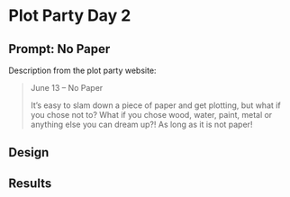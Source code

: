 # Plot Party Day 2

## Prompt: No Paper
Description from the plot party website:
> June 13 – No Paper
>
> It’s easy to slam down a piece of paper and get plotting, but what if you chose not to? What if you chose wood, water, paint, metal or anything else you can dream up?! As long as it is not paper!

## Design


## Results